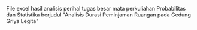 File excel hasil analisis perihal tugas besar mata perkuliahan Probabilitas dan Statistika berjudul "Analisis Durasi Peminjaman Ruangan pada Gedung Griya Legita"
